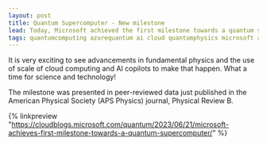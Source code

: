 ```yaml
---
layout: post
title: Quantum Supercomputer - New milestone
lead: Today, Microsoft achieved the first milestone towards a quantum supercomputer, a milestone that will revolutionize the use of quantum supercomputers to solve the most complex scientific problems.
tags: quantumcomputing azurequantum ai cloud quantumphysics microsoft artificialintelligence
---
```


It is very exciting to see advancements in fundamental physics and the use of scale of cloud computing and AI copilots to make that happen. What a time for science and technology!

The milestone was presented in peer-reviewed data just published in the American Physical Society (APS Physics) journal, Physical Review B.

{% linkpreview "https://cloudblogs.microsoft.com/quantum/2023/06/21/microsoft-achieves-first-milestone-towards-a-quantum-supercomputer/" %}
